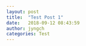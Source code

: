```yaml
---
layout: post
title:  "Test Post 1"
date:   2018-09-12 08:43:59
author: jyngch
categories: Test
---
```

